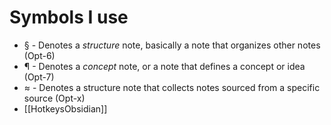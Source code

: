 # Symbols I use

-   § - Denotes a _structure_ note, basically a note that organizes other notes (Opt-6)
-   ¶ - Denotes a _concept_ note, or a note that defines a concept or idea (Opt-7)
-   ≈ - Denotes a structure note that collects notes sourced from a specific source (Opt-x)
-   [[HotkeysObsidian]]



